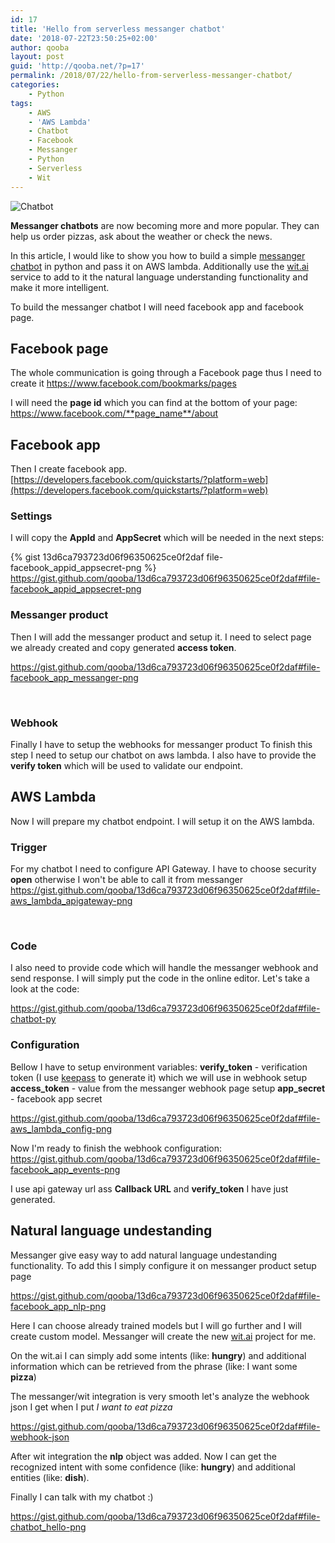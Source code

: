 ```yaml
---
id: 17
title: 'Hello from serverless messanger chatbot'
date: '2018-07-22T23:50:25+02:00'
author: qooba
layout: post
guid: 'http://qooba.net/?p=17'
permalink: /2018/07/22/hello-from-serverless-messanger-chatbot/
categories:
    - Python
tags:
    - AWS
    - 'AWS Lambda'
    - Chatbot
    - Facebook
    - Messanger
    - Python
    - Serverless
    - Wit
---
```


![Chatbot](http://qooba.net/wp-content/uploads/2018/07/light-bulb-3104355_640.jpg)

**Messanger chatbots** are now becoming more and more popular. They can help us order pizzas, ask about the weather or check the news.

In this article, I would like to show you how to build a simple [messanger chatbot](https://developers.facebook.com/docs/messenger-platform ) in python and pass it on AWS lambda. Additionally use the [wit.ai](https://wit.ai/) service to add to it the natural language understanding functionality and make it more intelligent.

To build the messanger chatbot I will need facebook app and facebook page.

## Facebook page

The whole communication is going through a Facebook page thus I need to create it
[https://www.facebook.com/bookmarks/pages ](https://www.facebook.com/bookmarks/pages)

I will need the **page id** which you can find at the bottom of your page:
https://www.facebook.com/**page_name**/about

## Facebook app

Then I create facebook app.
[https://developers.facebook.com/quickstarts/?platform=web](https://developers.facebook.com/quickstarts/?platform=web)

### Settings

I will copy the **AppId** and **AppSecret** which will be needed in the next steps:


{% gist 13d6ca793723d06f96350625ce0f2daf file-facebook_appid_appsecret-png %}
https://gist.github.com/qooba/13d6ca793723d06f96350625ce0f2daf#file-facebook_appid_appsecret-png

### Messanger product
Then I will add the messanger product and setup it.
I need to select page we already created and copy generated **access token**.

https://gist.github.com/qooba/13d6ca793723d06f96350625ce0f2daf#file-facebook_app_messanger-png

&nbsp;

### Webhook

Finally I have to setup the webhooks for messanger product
To finish this step I need to setup our chatbot on aws lambda.
I also have to provide the **verify token** which will be used to validate our endpoint.

## AWS Lambda

Now I will prepare my chatbot endpoint. I will setup it on the AWS lambda.

### Trigger

For my chatbot I need to configure API Gateway.
I have to choose security **open** otherwise I won't be able to call it from messanger
https://gist.github.com/qooba/13d6ca793723d06f96350625ce0f2daf#file-aws_lambda_apigateway-png

&nbsp;

### Code

I also need to provide code which will handle the messanger webhook and send response.
I will simply put the code in the online editor.
Let's take a look at the code:

https://gist.github.com/qooba/13d6ca793723d06f96350625ce0f2daf#file-chatbot-py

### Configuration

Bellow I have to setup environment variables:
**verify_token** - verification token (I use [keepass](https://keepass.info/) to generate it) which we will use in webhook setup
**access_token** - value from the messanger webhook page setup
**app_secret** - facebook app secret

https://gist.github.com/qooba/13d6ca793723d06f96350625ce0f2daf#file-aws_lambda_config-png

Now I'm ready to finish the webhook configuration:
https://gist.github.com/qooba/13d6ca793723d06f96350625ce0f2daf#file-facebook_app_events-png

I use api gateway url ass **Callback URL** and **verify_token** I have just generated.

## Natural language undestanding

Messanger give easy way to add natural language undestanding functionality. To add this I simply configure it on messanger product setup page

https://gist.github.com/qooba/13d6ca793723d06f96350625ce0f2daf#file-facebook_app_nlp-png

Here I can choose already trained models but I will go further and I will create custom model.
Messanger will create the new [wit.ai](https://wit.ai) project for me.

On the wit.ai I can simply add some intents (like: **hungry**) and additional information which can be retrieved from the phrase (like: I want some **pizza**)

The messanger/wit integration is very smooth let's analyze the webhook json I get when I put *I want to eat pizza*

https://gist.github.com/qooba/13d6ca793723d06f96350625ce0f2daf#file-webhook-json

After wit integration the **nlp** object was added. Now I can get the recognized intent with some confidence (like: **hungry**) and additional entities (like: **dish**).

Finally I can talk with my chatbot :)

https://gist.github.com/qooba/13d6ca793723d06f96350625ce0f2daf#file-chatbot_hello-png
